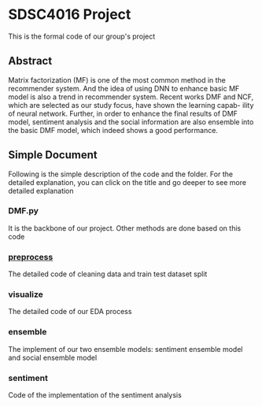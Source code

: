 # SDSC4016 Project

This is the formal code of our group's project

## Abstract

Matrix factorization (MF) is one of the most common method in the recommender system. And the  idea of using DNN to enhance basic MF model is also a trend in recommender system. Recent works DMF and NCF, which are selected as our study focus, have shown the learning capab-
ility of neural network.  Further, in order to enhance the final results of DMF model, sentiment analysis and the social information are also ensemble into the basic DMF model, which indeed shows a good performance.

## Simple Document

Following is the simple description of the code and the folder. For the detailed explanation, you can click on the title and go deeper to see more detailed explanation

### DMF.py

It is the backbone of our project. Other methods are done based on this code

### [preprocess](preprocess)

The detailed code of cleaning data and train test dataset split

### visualize

The detailed code of our EDA process

### ensemble

The implement of our two ensemble models: sentiment ensemble model and social ensemble model

### sentiment

Code of the implementation of the sentiment analysis
